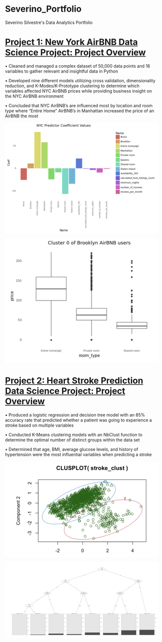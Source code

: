 # Severino_Portfolio
Severino Silvestre's Data Analytics Portfolio

# [Project 1: New York AirBNB Data Science Project: Project Overview](https://github.com/sevesilvestre/NYC_AirBNB_Data)
• Cleaned and managed a complex dataset of 50,000 data points and 16 variables to gather relevant and insightful data in Python

• Developed nine different models utiliizing cross validation, dimensionality reduction, and K-Modes/K-Prototype clustering to determine which variables affected NYC AirBNB prices while providing business insight on the NYC AirBNB environment

• Concluded that NYC AirBNB’s are influenced most by location and room type where “Entire Home” AirBNB’s in Manhattan increased the price of an AirBNB the most

![alt text](https://github.com/sevesilvestre/Severino_Portfolio/blob/main/images/NYCCoefficient.png)

![alt text](https://github.com/sevesilvestre/Severino_Portfolio/blob/main/images/NYCCluster.png)

# [Project 2: Heart Stroke Prediction Data Science Project: Project Overview](https://github.com/sevesilvestre/StrokePredictionData)
• Produced a logistic regression and decision tree model with an 85% accuracy rate that predicted whether a patient was going to experience a stroke based on multiple variables

• Conducted K-Means clustering models with an NbClust function to determine the optimal number of distinct groups within the data set

• Determined that age, BMI, average glucose levels, and history of hypertension were the most influential variables when predicting a stroke

![alt text](https://github.com/sevesilvestre/Severino_Portfolio/blob/main/images/RCluster.png)

![alt text](https://github.com/sevesilvestre/Severino_Portfolio/blob/main/images/DecisionTree.png)
